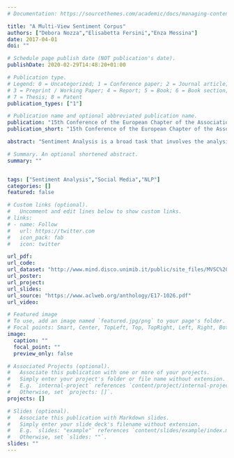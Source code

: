 ```yaml
---
# Documentation: https://sourcethemes.com/academic/docs/managing-content/

title: "A Multi-View Sentiment Corpus"
authors: ["Debora Nozza","Elisabetta Fersini","Enza Messina"]
date: 2017-04-01
doi: ""

# Schedule page publish date (NOT publication's date).
publishDate: 2020-02-29T14:48:20+01:00

# Publication type.
# Legend: 0 = Uncategorized; 1 = Conference paper; 2 = Journal article;
# 3 = Preprint / Working Paper; 4 = Report; 5 = Book; 6 = Book section;
# 7 = Thesis; 8 = Patent
publication_types: ["1"]

# Publication name and optional abbreviated publication name.
publication: "15th Conference of the European Chapter of the Association for Computational Linguistics (EACL 2017)"
publication_short: "15th Conference of the European Chapter of the Association for Computational Linguistics"

abstract: "Sentiment Analysis is a broad task that involves the analysis of various aspect of the natural language text. However, most of the approaches in the state of the art usually investigate independently each aspect, i.e. Subjectivity Classification, Sentiment Polarity Classification, Emotion Recognition, Irony Detection. In this paper we present a Multi-View Sentiment Corpus (MVSC), which comprises 3000 English microblog posts related the movie domain. Three independent annotators manually labelled MVSC, following a broad annotation schema about different aspects that can be grasped from natural language text coming from social networks. The contribution is therefore a corpus that comprises five different views for each message, i.e. subjective/objective, sentiment polarity, implicit/explicit, irony, emotion. In order to allow a more detailed investigation on the human labelling behaviour, we provide the annotations of each human annotator involved."

# Summary. An optional shortened abstract.
summary: ""


tags: ["Sentiment Analysis","Social Media","NLP"]
categories: []
featured: false

# Custom links (optional).
#   Uncomment and edit lines below to show custom links.
# links:
# - name: Follow
#   url: https://twitter.com
#   icon_pack: fab
#   icon: twitter

url_pdf: 
url_code:
url_dataset: "http://www.mind.disco.unimib.it/public/site_files/MVSC%20Corpus.zip"
url_poster:
url_project:
url_slides:
url_source: "https://www.aclweb.org/anthology/E17-1026.pdf"
url_video:

# Featured image
# To use, add an image named `featured.jpg/png` to your page's folder. 
# Focal points: Smart, Center, TopLeft, Top, TopRight, Left, Right, BottomLeft, Bottom, BottomRight.
image:
  caption: ""
  focal_point: ""
  preview_only: false

# Associated Projects (optional).
#   Associate this publication with one or more of your projects.
#   Simply enter your project's folder or file name without extension.
#   E.g. `internal-project` references `content/project/internal-project/index.md`.
#   Otherwise, set `projects: []`.
projects: []

# Slides (optional).
#   Associate this publication with Markdown slides.
#   Simply enter your slide deck's filename without extension.
#   E.g. `slides: "example"` references `content/slides/example/index.md`.
#   Otherwise, set `slides: ""`.
slides: ""
---
```

